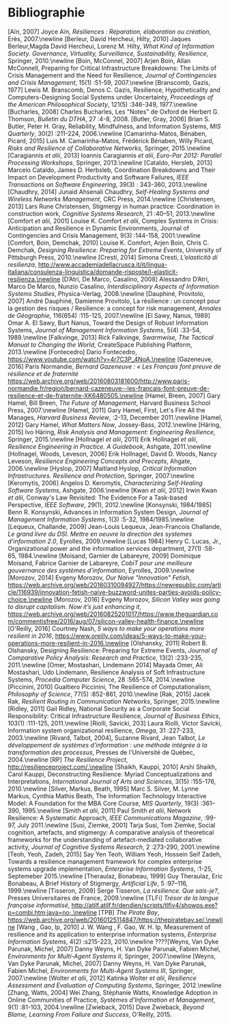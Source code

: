 # Bibliographie

[Aïn, 2007] Joyce Aïn, *Résiliences : Réparation, élaboration ou création*, Erès, 2007.\newline
[Berleur, David Hercheui, Hilty, 2010] Jaques Berleur,Magda David Hercheui, Lorenz M. Hilty, *What Kind of Information Society. Governance, Virtuality, Surveillance, Sustainability, Resilience*, Springer, 2010.\newline
[Boin, McConnel, 2007] Arjen Boin, Allan McConnell, Preparing for Critical Infrastructure Breakdowns: The Limits of Crisis Management and the Need for Resilience, *Journal of Contingencies and Crisis Management*, 15(1) :51-59, 2007.\newline
[Branscomb, Gazis, 1977] Lewis M. Branscomb, Denos C. Gazis, Resilience, Hypotheticality and Computers-Designing Social Systems under Uncertainty, *Proceedings of the American Philosophical Society*, 121(5) :346-349, 1977.\newline
[Bucharles, 2008] Charles Bucharles, Les "Notes" de Oxford de Herbert G. Thomson, *Bulletin du DTHA*, 27 :4-8, 2008.
[Butler, Gray, 2006] Brian S. Butler, Peter H. Gray, Reliability, Mindfulness, and Information Systems, *MIS Quarterly*, 30(2) :211-224, 2006.\newline
[Camarinha-Matos, Bénaben, Picard, 2015] Luis M. Camarinha-Matos, Frédérick Bénaben, Willy Picard, *Risks and Resilience of Collaborative Networks*, Springer, 2015.\newline
[Caragiannis *et alii*, 2013] Ioannis Caragiannis *et alii*, *Euro-Par 2012: Parallel Processing Workshops*, Springer, 2013.\newline
[Cataldo, Hersleb, 2013] Marcelo Cataldo, James D. Herbsleb, Coordination Breakdowns and Their Impact on Development Productivity and Software Failures, *IEEE Transactions on Software Engineering*, 39(3) : 343-360, 2013.\newline
[Chaudhry, 2014] Junaid Ahsenali Chaudhry, *Self-Healing Systems and Wireless Networks Management*, CRC Press, 2014.\newline
[Christensen, 2013] Lars Rune Christensen, Stigmergy in human practice: Coordination in construction work, *Cognitive Systems Research*, 21 :40–51, 2013.\newline
[Comfort *et alii*, 2001] Louise K. Comfort *et alii*, Complex Systems in Crisis: Anticipation and Resilience in Dynamic Environments, Journal of Contingencies and Crisis Management, 9(3) :144-158, 2001.\newline
[Comfort, Boin, Demchak, 2010] Louise K. Comfort, Arjen Boin, Chris C. Demchak, *Designing Resilience: Preparing for Extreme Events*, University of Pittsburgh Press, 2010.\newline
[Cresti, 2014] Simona Cresti, *L’elasticità di resilienza*, http://www.accademiadellacrusca.it/it/lingua-italiana/consulenza-linguistica/domande-risposte/l-elasticit-resilienza.\newline
[D’Atri, De Marco, Casalino, 2008] Alessandro D’Atri, Marco De Marco, Nunzio Casalino, *Interdisciplinary Aspects of Information Systems Studies*, Physica-Verlag, 2008.\newline
[Dauphiné, Provitolo, 2007] André Dauphiné, Damienne Provitolo, La résilience : un concept pour la gestion des risques / Resilience: a concept for risk management, *Annales de Géographie*, 116(654) :115-125, 2007.\newline
[El Sawy, Nanus, 1989] Omar A. El Sawy, Burt Nanus, Toward the Design of Robust Information Systems, *Journal of Management Information Systems*, 5(4) :33-54, 1989.\newline
[Falkvinge, 2013] Rick Falkvinge, *Swarmwise, The Tactical Manual to Changing the World*, CreateSpace Publishing Platform, 2013.\newline
[Fontecedro] Dario Fontecedro, https://www.youtube.com/watch?v=4r7C3P_4NoA.\newline
[Gazeneuve, 2016] Paris Normandie, *Bernard Gazeneuve : « Les Français font preuve de résilience et de fraternité* https://web.archive.org/web/20160803181600/http://www.paris-normandie.fr/region/bernard-cazeneuve--les-francais-font-preuve-de-resilience-et-de-fraternite-XK6480505.\newline
[Hamel, Breen, 2007] Gary Hamel, Bill Breen, *The Future of Management*, Harvard Business School Press, 2007.\newline
[Hamel, 2011] Gary Hamel, First, Let's Fire All the Manages, *Harvard Business Review*, :2-13, December 2011.\newline
[Hamel, 2012] Gary Hamel, *What Matters Now*, Jossey-Bass, 2012.\newline
[Häring, 2015] Ivo Häring, *Risk Analysis and Management: Engineering Resilience*, Springer, 2015.\newline
[Hollnagel *et alii*, 2011] Erik Hollnagel *et alii*, *Resilience Engineering in Practice. A Guidebook*, Ashgate, 2011.\newline
[Hollnagel, Woods, Leveson, 2006] Erik Hollnagel, David D. Woods, Nancy Leveson, *Resilience Engineering Concepts and Precepts*, Ahgate, 2006.\newline
[Hyslop, 2007] Maitland Hyslop, *Critical Information Infrastructures. Resilience and Protection*, Springer, 2007.\newline
[Keromytis, 2006] Angelos D. Keromytis, *Characterizing Self-Healing Software Systems*, Ashgate, 2006.\newline
[Kwan *et alii*, 2012] Irwin Kwan *et alii*, Conway's Law Revisited: The Evidence For a Task-based Perspective, *IEEE Software*, 29(1), 2012.\newline
[Konsynski, 1984/1985] Benn R. Konsynski, Advances in Information System Design, *Journal of Management Information Systems*, 1(3) :5-32, 1984/1985.\newline
[Lequeux, Challande, 2009] Jean-Louis Lequeux, Jean-Francois Challande, *Le grand livre du DSI. Mettre en oeuvre la direction des systemes d'information 2.0*, Eyrolles, 2009.\newline
[Lucas 1984] Henry C. Lucas, Jr., Organizational power and the information services department, 27(1) :58-65, 1984.\newline
[Moisand, Garnier de Labareyre, 2009] Dominique Moisand, Fabrice Garnier de Labareyre, *CobiT pour une meilleure gouvernance des systèmes d'information*, Eyrolles, 2009.\newline
[Morozov, 2014] Evgeny Morozov, *Our Naive "Innovation" Fetish*, https://web.archive.org/web/20160310094927/https://newrepublic.com/article/116939/innovation-fetish-naive-buzzword-unites-parties-avoids-policy-choice.\newline
[Morozov, 2016] Evgeny Morozov, *Silicon Valley was going to disrupt capitalism. Now it’s just enhancing it*, https://web.archive.org/web/20160825201017/https://www.theguardian.com/commentisfree/2016/aug/07/silicon-valley-health-finance.\newline
[O'Reilly, 2016] Courtney Nash, *5 ways to make your operations more resilient in 2016*, https://www.oreilly.com/ideas/5-ways-to-make-your-operations-more-resilient-in-2016.\newline
[Olshansky, 2011] Robert B. Olshansky, Designing Resilience: Preparing for Extreme Events, *Journal of Comparative Policy Analysis: Research and Practice*, 13(2) :233-235, 2011.\newline
[Omer, Mostashari, Lindemann 2014] Mayada Omer, Ali Mostashari, Udo Lindemann, Resilience Analysis of Soft Infrastructure Systems, *Procedia Computer Science*, 28 :565-574, 2014.\newline
[Piccinini, 2010] Gualtiero Piccinini, The Resilience of Computationalism, *Philosophy of Science*, 77(5) :852-861, 2010.\newline
[Rak, 2015] Jacek Rak, *Resilient Routing in Communication Networks*, Springer, 2015.\newline
[Ridley, 2011] Gail Ridley, National Security as a Corporate Social Responsibility: Critical Infrastructure Resilience, *Journal of Business Ethics*, 103(1) :111-125, 2011.\newline
[Riolli, Savicki, 203] Laura Riolli, Victor Savicki, Information system organizational resilience, *Omega*, 31 :227-233, 2003.\newline
[Rivard, Talbot, 2004], Suzanne Rivard, Jean Talbot, *Le développement de systèmes d’information : une méthode intégrée à la transformation des processus*, Presses de l'Université de Québec, 2004.\newline
[RP] *The Resilience Project*, http://resilienceproject.com/.\newline
[Shaikh, Kauppi, 2010] Arshi Shaikh, Carol Kauppi, Deconstructing Resilience: Myriad Conceptualizations and Interpretations, *International Journal of Arts and Sciences*, 3(15) :155-176, 2010.\newline
[Silver, Markus, Beath, 1995] Marc S. Silver, M. Lynne Markus, Cynthia Mathis Beath, The Information Technology Interactive Model: A Foundation for the MBA Core Course, *MIS Quarterly*, 19(3) :361–390, 1995.\newline
[Smith *et alii*, 2011] Paul Smith *et alii*, Network Resilience: A Systematic Approach, *IEEE Communications Magazine*, :99-97, July 2011.\newline
[Susi, Ziemke, 2001] Tarja Susi, Tom Ziemke, Social cognition, artefacts, and stigmergy: A comparative analysis of theoretical frameworks for the understanding of artefact-mediated collaborative activity, *Journal of Cognitive Systems Research*, 2 :273-290, 2001.\newline
[Teoh, Yeoh, Zadeh, 2015] Say Yen Teoh, William Yeoh, Hossein Seif Zadeh, Towards a resilience management framework for complex enterprise systems upgrade implementation, *Enterprise Information Systems*, :1-25, Septemeber 2015.\newline
[Theraulaz, Bonabeau, 1999] Guy Theraulaz, Eric Bonabeau, A Brief History of Stigmergy, *Artificial Life*, 5 :97–116, 1999.\newline
[Tisseron, 2009] Serge Tisseron, *La résilience. Que sais-je?*, Presses Universitaires de France, 2009.\newline
[TLFi] *Trésor de la langue française informatisé*, http://atilf.atilf.fr/dendien/scripts/tlfiv4/showps.exe?p=combi.htm;java=no;.\newline
[TPB] *The Pirate Bay*, https://web.archive.org/web/20160125114847/https://thepiratebay.se/.\newline
[Wang , Gao, Ip, 2010] J. W. Wang , F. Gao, W. H. Ip, Measurement of resilience and its application to enterprise information systems, *Enterprise Information Systems*, 4(2) :s215-223, 2010.\newline
????[Weyns, Van Dyke Parunak, Michel, 2007] Danny Weyns, H. Van Dyke Parunak, Fabien Michel, *Environments for Multi-Agent Systems II*, Springer, 2007.\newline
[Weyns, Van Dyke Parunak, Michel, 2007] Danny Weyns, H. Van Dyke Parunak, Fabien Michel, *Environments for Multi-Agent Systems III*, Springer, 2007.\newline
[Wolter  *et alii*, 2012] Katinka Wolter *et alii*, *Resilience Assessment and Evaluation of Computing Systems*, Springer, 2012.\newline
[Zhang, Watts, 2004] Wei Zhang, Stéphanie Watts, Knowledge Adoption in Online Communities of Practice, *Systèmes d'Information et Management*, 9(1) :81-103, 2004.\newline
[Zwieback, 2015] Dave Zwieback, *Beyond Blame, Learning From Failure and Success*, O'Reilly, 2015.
